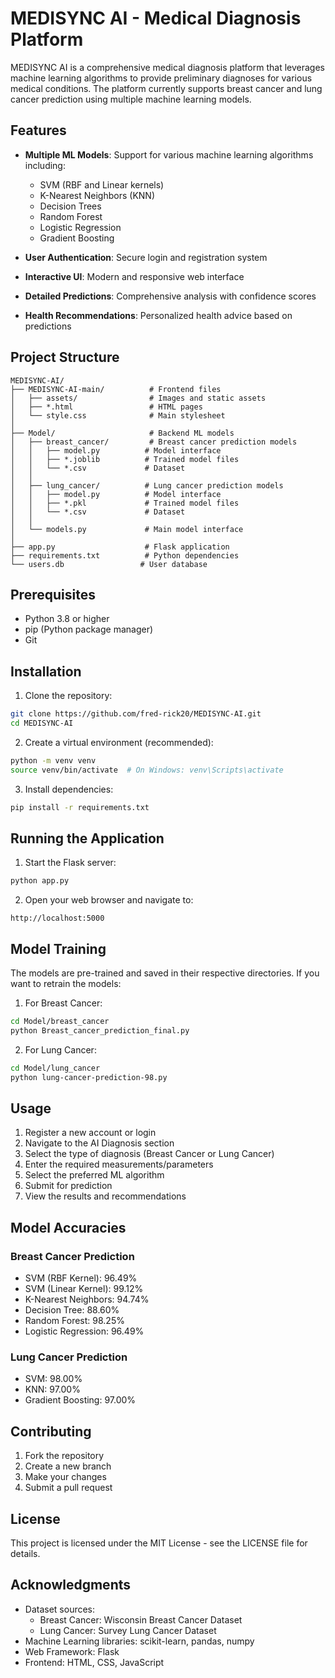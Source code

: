 # MEDISYNC AI - Medical Diagnosis Platform

MEDISYNC AI is a comprehensive medical diagnosis platform that leverages machine learning algorithms to provide preliminary diagnoses for various medical conditions. The platform currently supports breast cancer and lung cancer prediction using multiple machine learning models.

## Features

- **Multiple ML Models**: Support for various machine learning algorithms including:
  - SVM (RBF and Linear kernels)
  - K-Nearest Neighbors (KNN)
  - Decision Trees
  - Random Forest
  - Logistic Regression
  - Gradient Boosting

- **User Authentication**: Secure login and registration system
- **Interactive UI**: Modern and responsive web interface
- **Detailed Predictions**: Comprehensive analysis with confidence scores
- **Health Recommendations**: Personalized health advice based on predictions

## Project Structure

```
MEDISYNC-AI/
├── MEDISYNC-AI-main/          # Frontend files
│   ├── assets/                # Images and static assets
│   ├── *.html                 # HTML pages
│   └── style.css              # Main stylesheet
│
├── Model/                     # Backend ML models
│   ├── breast_cancer/         # Breast cancer prediction models
│   │   ├── model.py          # Model interface
│   │   ├── *.joblib          # Trained model files
│   │   └── *.csv             # Dataset
│   │
│   ├── lung_cancer/          # Lung cancer prediction models
│   │   ├── model.py          # Model interface
│   │   ├── *.pkl             # Trained model files
│   │   └── *.csv             # Dataset
│   │
│   └── models.py             # Main model interface
│
├── app.py                    # Flask application
├── requirements.txt          # Python dependencies
└── users.db                 # User database
```

## Prerequisites

- Python 3.8 or higher
- pip (Python package manager)
- Git

## Installation

1. Clone the repository:
```bash
git clone https://github.com/fred-rick20/MEDISYNC-AI.git
cd MEDISYNC-AI
```

2. Create a virtual environment (recommended):
```bash
python -m venv venv
source venv/bin/activate  # On Windows: venv\Scripts\activate
```

3. Install dependencies:
```bash
pip install -r requirements.txt
```

## Running the Application

1. Start the Flask server:
```bash
python app.py
```

2. Open your web browser and navigate to:
```
http://localhost:5000
```

## Model Training

The models are pre-trained and saved in their respective directories. If you want to retrain the models:

1. For Breast Cancer:
```bash
cd Model/breast_cancer
python Breast_cancer_prediction_final.py
```

2. For Lung Cancer:
```bash
cd Model/lung_cancer
python lung-cancer-prediction-98.py
```

## Usage

1. Register a new account or login
2. Navigate to the AI Diagnosis section
3. Select the type of diagnosis (Breast Cancer or Lung Cancer)
4. Enter the required measurements/parameters
5. Select the preferred ML algorithm
6. Submit for prediction
7. View the results and recommendations

## Model Accuracies

### Breast Cancer Prediction
- SVM (RBF Kernel): 96.49%
- SVM (Linear Kernel): 99.12%
- K-Nearest Neighbors: 94.74%
- Decision Tree: 88.60%
- Random Forest: 98.25%
- Logistic Regression: 96.49%

### Lung Cancer Prediction
- SVM: 98.00%
- KNN: 97.00%
- Gradient Boosting: 97.00%

## Contributing

1. Fork the repository
2. Create a new branch
3. Make your changes
4. Submit a pull request

## License

This project is licensed under the MIT License - see the LICENSE file for details.

## Acknowledgments

- Dataset sources:
  - Breast Cancer: Wisconsin Breast Cancer Dataset
  - Lung Cancer: Survey Lung Cancer Dataset
- Machine Learning libraries: scikit-learn, pandas, numpy
- Web Framework: Flask
- Frontend: HTML, CSS, JavaScript
